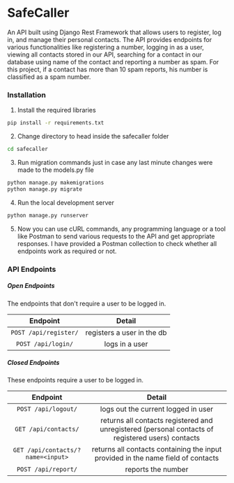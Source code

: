 # SafeCaller

An API built using Django Rest Framework that allows users to register, log in, and manage their personal contacts. The API provides endpoints for various functionalities like registering a number, logging in as a user, viewing all contacts stored in our API, searching for a contact in our database using name of the contact and reporting a number as spam. For this project, if a contact has more than 10 spam reports, his number is classified as a spam number.

### Installation

1. Install the required libraries

```bash
pip install -r requirements.txt
```

2. Change directory to head inside the safecaller folder
```bash
cd safecaller
```

3. Run migration commands just in case any last minute changes were made to the models.py file
```bash
python manage.py makemigrations
python manage.py migrate
```

4. Run the local development server
```bash
python manage.py runserver
```

5. Now you can use cURL commands, any programming language or a tool like Postman to send various requests to the API and get appropriate responses. I have provided a Postman collection to check whether all endpoints work as required or not.


### API Endpoints

##### Open Endpoints
The endpoints that don't require a user to be logged in.

| Endpoint | Detail |
| :---:        |     :---:      |  
| `POST /api/register/`   | registers a user in the db     | 
| `POST /api/login/`   | logs in a user    | 


##### Closed Endpoints
These endpoints require a user to be logged in.

| Endpoint | Detail |
| :---:        |     :---:      |  
| `POST /api/logout/`   | logs out the current logged in user   | 
| `GET /api/contacts/`   | returns all contacts registered and unregistered (personal contacts of registered users) contacts   | 
| `GET /api/contacts/?name=<input>`   | returns all contacts containing the input provided in the name field of contacts   |
| `POST /api/report/`   | reports the number  | 